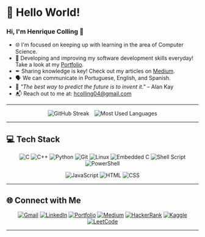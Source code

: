 # 🌟 Hello World!

### Hi, I'm Henrique Colling 👋
- 🌐 I'm focused on keeping up with learning in the area of Computer Science.
- 📄 Developing and improving my software development skills everyday! Take a look at my [Portfolio](https://www.datascienceportfol.io/hcolling04).
- ✒ Sharing knowledge is key! Check out my articles on [Medium](https://medium.com/@hcolling).
- 🗣 We can communicate in Portuguese, English, and Spanish.
- 💭 *"The best way to predict the future is to invent it."* – Alan Kay
- 📬 Reach out to me at: hcolling04@gmail.com

---

<p align="center">
  <img style="display: inline-block; margin-right: 10px;" src="https://github-readme-streak-stats.herokuapp.com/?user=hcolling&theme=radical" alt="GitHub Streak" />
  <img style="display: inline-block;" src="https://github-readme-stats.vercel.app/api/top-langs/?username=hcolling&layout=compact&theme=radical" alt="Most Used Languages" />
</p>

---

## 💻 Tech Stack

<p align="center">
  <img src="https://img.shields.io/badge/C-00599C?style=for-the-badge&logo=c&logoColor=white" alt="C" />
  <img src="https://img.shields.io/badge/C++-00599C?style=for-the-badge&logo=cplusplus&logoColor=white" alt="C++" />
  <img src="https://img.shields.io/badge/Python-3776AB?style=for-the-badge&logo=python&logoColor=yellow" alt="Python" />
  <img src="https://img.shields.io/badge/Git-F05032?style=for-the-badge&logo=git&logoColor=white" alt="Git" />
  <img src="https://img.shields.io/badge/Linux-FCC624?style=for-the-badge&logo=linux&logoColor=black" alt="Linux" />
  <img src="https://img.shields.io/badge/Embedded_C-00599C?style=for-the-badge&logo=c&logoColor=white" alt="Embedded C" />
  <img src="https://img.shields.io/badge/Shell_Script-4EAA25?style=for-the-badge&logo=gnu-bash&logoColor=white" alt="Shell Script" />
  <img src="https://img.shields.io/badge/PowerShell-5391FE?style=for-the-badge&logo=powershell&logoColor=white" alt="PowerShell" />
</p>
<p align="center">
  <img src="https://img.shields.io/badge/JavaScript-F7DF1E?style=for-the-badge&logo=javascript&logoColor=black" alt="JavaScript" />
  <img src="https://img.shields.io/badge/HTML5-E34F26?style=for-the-badge&logo=html5&logoColor=white" alt="HTML" />
  <img src="https://img.shields.io/badge/CSS3-1572B6?style=for-the-badge&logo=css3&logoColor=white" alt="CSS" />
</p>

---

## 🌐 Connect with Me

<p align="center">
  <a href="mailto:hcolling04@gmail.com"><img src="https://img.shields.io/badge/Gmail-BF3624?style=for-the-badge&logo=gmail&logoColor=white" alt="Gmail" /></a>
  <a href="https://www.linkedin.com/in/collinghenrique/"><img src="https://img.shields.io/badge/LinkedIn-0A66C2?style=for-the-badge&logo=linkedin&logoColor=white" alt="LinkedIn" /></a>
  <a href="https://www.datascienceportfol.io/hcolling04"><img src="https://camo.githubusercontent.com/bc5899c207914ae0333ebf65e11117ee5df2a7a021ba9e16b6468e9d5978bd98/68747470733a2f2f696d672e736869656c64732e696f2f62616467652f506f7274666f6c696f2d4646353732323f7374796c653d666f722d7468652d6261646765266c6f676f3d746f646f697374266c6f676f436f6c6f723d7768697465" alt="Portfolio" /></a>
  <a href="https://medium.com/@hcolling"><img src="https://img.shields.io/badge/Medium-12100E?style=for-the-badge&logo=medium&logoColor=white" alt="Medium" /></a>
  <a href="https://www.hackerrank.com/profile/hcolling04"><img src="https://img.shields.io/badge/HackerRank-096B1E?style=for-the-badge&logo=hackerrank&logoColor=white" alt="HackerRank" /></a>
  <a href="https://www.kaggle.com/hcolling"><img src="https://img.shields.io/badge/Kaggle-1495C9?style=for-the-badge&logo=kaggle&logoColor=white" alt="Kaggle" /></a>
  <a href="https://leetcode.com/u/HColling/"><img src="https://img.shields.io/badge/LeetCode-24211B?style=for-the-badge&logo=leetcode&logoColor=yellow" alt="LeetCode" /></a>
</p>

---

